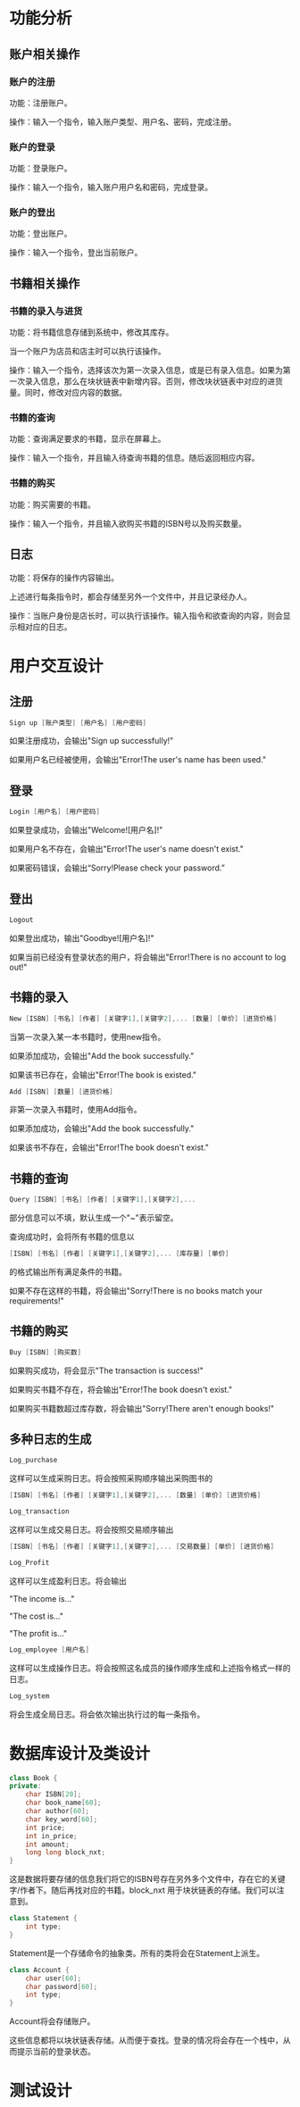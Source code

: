 # 功能分析

## 账户相关操作

### 账户的注册

功能：注册账户。

操作：输入一个指令，输入账户类型、用户名、密码，完成注册。

### 账户的登录

功能：登录账户。

操作：输入一个指令，输入账户用户名和密码，完成登录。

### 账户的登出

功能：登出账户。

操作：输入一个指令，登出当前账户。

## 书籍相关操作

### 书籍的录入与进货

功能：将书籍信息存储到系统中，修改其库存。

当一个账户为店员和店主时可以执行该操作。

操作：输入一个指令，选择该次为第一次录入信息，或是已有录入信息。如果为第一次录入信息，那么在块状链表中新增内容。否则，修改块状链表中对应的进货量。同时，修改对应内容的数据。

### 书籍的查询

功能：查询满足要求的书籍，显示在屏幕上。

操作：输入一个指令，并且输入待查询书籍的信息。随后返回相应内容。

### 书籍的购买

功能：购买需要的书籍。

操作：输入一个指令，并且输入欲购买书籍的ISBN号以及购买数量。

## 日志

功能：将保存的操作内容输出。

上述进行每条指令时，都会存储至另外一个文件中，并且记录经办人。

操作：当账户身份是店长时，可以执行该操作。输入指令和欲查询的内容，则会显示相对应的日志。

# 用户交互设计

## 注册

```cpp
Sign up [账户类型] [用户名] [用户密码]
```

如果注册成功，会输出"Sign up successfully!"

如果用户名已经被使用，会输出"Error!The user's name has been used."

## 登录

```cpp
Login [用户名] [用户密码]
```

如果登录成功，会输出"Welcome![用户名]!"

如果用户名不存在，会输出"Error!The user's name doesn't exist."

如果密码错误，会输出“Sorry!Please check your password.”

## 登出

```cpp
Logout
```

如果登出成功，输出"Goodbye![用户名]!"

如果当前已经没有登录状态的用户，将会输出"Error!There is no account to log out!"

## 书籍的录入

```cpp
New [ISBN] [书名] [作者] [关键字1],[关键字2],... [数量] [单价] [进货价格]
```

当第一次录入某一本书籍时，使用new指令。

如果添加成功，会输出"Add the book successfully."

如果该书已存在，会输出"Error!The book is existed."

```cpp
Add [ISBN] [数量] [进货价格]
```

非第一次录入书籍时，使用Add指令。

如果添加成功，会输出"Add the book successfully."

如果该书不存在，会输出"Error!The book doesn't exist."

## 书籍的查询

```cpp
Query [ISBN] [书名] [作者] [关键字1],[关键字2],...
```

部分信息可以不填，默认生成一个"~"表示留空。

查询成功时，会将所有书籍的信息以

```cpp
[ISBN] [书名] [作者] [关键字1],[关键字2],... [库存量] [单价]
```

的格式输出所有满足条件的书籍。

如果不存在这样的书籍，将会输出"Sorry!There is no books match your requirements!"

## 书籍的购买

```cpp
Buy [ISBN] [购买数]
```

如果购买成功，将会显示"The transaction is success!"

如果购买书籍不存在，将会输出"Error!The book doesn't exist."

如果购买书籍数超过库存数，将会输出"Sorry!There aren't enough books!"

## 多种日志的生成

```cpp
Log_purchase
```

这样可以生成采购日志。将会按照采购顺序输出采购图书的

```cpp
[ISBN] [书名] [作者] [关键字1],[关键字2],... [数量] [单价] [进货价格]
```

```cpp
Log_transaction
```

这样可以生成交易日志。将会按照交易顺序输出

```cpp
[ISBN] [书名] [作者] [关键字1],[关键字2],... [交易数量] [单价] [进货价格]
```

```cpp
Log_Profit
```

这样可以生成盈利日志。将会输出

"The income is..."

"The cost is..."

"The profit is..."

```cpp
Log_employee [用户名]
```

这样可以生成操作日志。将会按照这名成员的操作顺序生成和上述指令格式一样的日志。

```cpp
Log_system
```

将会生成全局日志。将会依次输出执行过的每一条指令。

# 数据库设计及类设计

```cpp
class Book {
private:
    char ISBN[20];
    char book_name[60];
    char author[60];
    char key_word[60];
    int price;
    int in_price;
    int amount;
    long long block_nxt;
}
```

这是数据将要存储的信息我们将它的ISBN号存在另外多个文件中，存在它的关键字/作者下。随后再找对应的书籍。block_nxt 用于块状链表的存储。我们可以注意到。

```cpp
class Statement {
    int type;
}
```

Statement是一个存储命令的抽象类。所有的类将会在Statement上派生。

```cpp
class Account {
    char user[60];
    char password[60];
    int type;
}
```

Account将会存储账户。

这些信息都将以块状链表存储。从而便于查找。登录的情况将会存在一个栈中，从而提示当前的登录状态。

# 测试设计

# 
